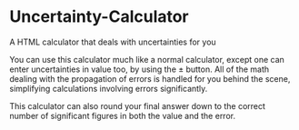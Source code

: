Uncertainty-Calculator
======================

A HTML calculator that deals with uncertainties for you

You can use this calculator much like a normal calculator, except one can enter uncertainties in value too, by using the &plusmn; button. All of the math dealing with the propagation of errors is handled for you behind the scene, simplifying calculations involving errors significantly.

This calculator can also round your final answer down to the correct number of significant figures in both the value and the error.
